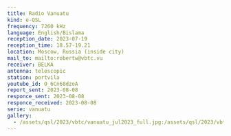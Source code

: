 ```yaml
---
title: Radio Vanuatu
kind: e-QSL
frequency: 7260 kHz
language: English/Bislama
reception_date: 2023-07-19
reception_time: 18.57-19.21
location: Moscow, Russia (inside city)
mail_to: mailto:robertw@vbtc.vu
receiver: BELKA
antenna: telescopic
station: portvila
youtube_id: O_6Cn68dzoA 
report_sent: 2023-08-08
responce_sent: 2023-08-08
responce_received: 2023-08-08
serie: vanuatu
gallery:
  - /assets/qsl/2023/vbtc/vanuatu_jul2023_full.jpg:/assets/qsl/2023/vbtc/vanuatu_jul2023_small.jpg
---
```

